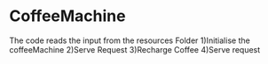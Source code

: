# CoffeeMachine

The code reads the input from the resources Folder
1)Initialise the coffeeMachine
2)Serve Request
3)Recharge Coffee
4)Serve request
